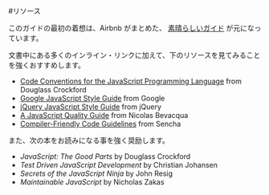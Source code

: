 #リソース

このガイドの最初の着想は、Airbnb がまとめた、
[素晴らしいガイド](https://github.com/airbnb/javascript)
が元になっています。

文書中にある多くのインライン・リンクに加えて、下のリソースを見てみることを強くおすすめします。

  - [Code Conventions for the JavaScript Programming Language](http://javascript.crockford.com/code.html) from Douglass Crockford
  - [Google JavaScript Style Guide](http://google-styleguide.googlecode.com/svn/trunk/javascriptguide.xml) from Google
  - [jQuery JavaScript Style Guide](http://contribute.jquery.org/style-guide/js/) from jQuery
  - [A JavaScript Quality Guide](https://github.com/bevacqua/js) from Nicolas Bevacqua
  - [Compiler-Friendly Code Guidelines](http://docs.sencha.com/cmd/5.x/cmd_compiler.html) from Sencha


また、次の本をお読みになる事を強く奨励します。

  - _JavaScript: The Good Parts_ by Douglass Crockford
  - _Test Driven JavaScript Development_ by Christian Johansen
  - _Secrets of the JavaScript Ninja_ by John Resig
  - _Maintainable JavaScript_ by Nicholas Zakas
